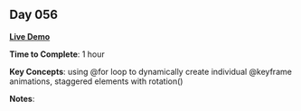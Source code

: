 ## Day 056

**<a href="https://css100.aniqa.dev#day-056">Live Demo</a>**

**Time to Complete**: 1 hour

**Key Concepts**: using @for loop to dynamically create individual @keyframe animations, staggered elements with rotation()

**Notes**:
